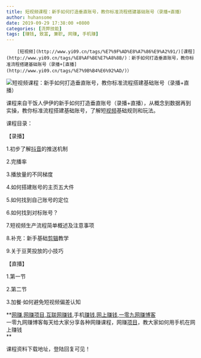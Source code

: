 ```yaml
---
title: 短视频课程：新手如何打造垂直账号，教你标准流程搭建基础账号（录播+直播）
author: huhansome
date: 2019-09-29 17:38:00 +0800
categories: [流弊技能]
tags: [赚钱, 致富, 兼职, 网赚, 手机赚]
---
```



        [短视频](http://www.yi09.cn/tags/%E7%9F%AD%E8%A7%86%E9%A2%91/)[课程](http://www.yi09.cn/tags/%E8%AF%BE%E7%A8%8B/)：新手如何打造垂直账号，教你标准流程搭建基础账号（录播+[直播](http://www.yi09.cn/tags/%E7%9B%B4%E6%92%AD/)）

![短视频课程：新手如何打造垂直账号，教你标准流程搭建基础账号（录播+直播）](http://www.yi09.cn/zb_users/upload/2021/07/20210728221800162748188081434.jpeg)

课程来自干饭人伊伊的新手如何打造垂直账号（录播+直播），从概念到数据再到实操，教你标准流程搭建基础账号，了解短[视频](http://www.yi09.cn/tags/shipin/)基础规则和玩法。

  

课程目录：

  

【录播】

  

1.初步了解[抖音](http://www.yi09.cn/tags/%E6%8A%96%E9%9F%B3/)的推送机制

  

2.完播率

  

3.播放量的不同梯度

  

4.如何搭建账号的主页五大件

  

5.如何找到自己账号的定位

  

6.如何找到对标账号？

  

7.短视频生产流程简单概述及注意事项

  

8.补充：新手基础[剪辑](http://www.yi09.cn/tags/%E5%89%AA%E8%BE%91/)教学

  

9.关于豆荚投放的小技巧

  

【直播】

  

1.第一节

  

2.第二节

  

3.加餐·如何避免短视频偏差认知

  

  

**[网赚](http://www.yi09.cn/tags/%E7%BD%91%E8%B5%9A/),[网赚项目](http://www.yi09.cn/tags/%E7%BD%91%E8%B5%9A%E9%A1%B9%E7%9B%AE/),[互联网赚钱](http://www.yi09.cn/tags/%E4%BA%92%E8%81%94%E7%BD%91%E8%B5%9A%E9%92%B1/),手机[赚钱](http://www.yi09.cn/tags/%E8%B5%9A%E9%92%B1/),[网上赚钱](http://www.yi09.cn/tags/%E7%BD%91%E4%B8%8A%E8%B5%9A%E9%92%B1/),[一零九网赚博客](http://www.yi09.cn/tags/%E4%B8%80%E9%9B%B6%E4%B9%9D%E7%BD%91%E8%B5%9A%E5%8D%9A%E5%AE%A2/)  
一零九网赚博客每天给大家分享各种网赚课程，网赚[项目](http://www.yi09.cn/tags/%E9%A1%B9%E7%9B%AE/)，教大家如何用手机在网上赚钱  
**  
  
  

课程资料下载地址，登陆回复可见！

